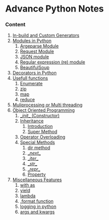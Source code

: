 # Advance Python Notes

### Content 

1. [In-build and Custom Generators](./generator.md)
2. [Modules in Python]()
    1. [Argeparse Module](./argparse.md)
    2. [Request Module](./Request_Module.md)
    3. [JSON module](./JSON.md)
    4. [Regular expression (re) module](./RE.md)
    5. [BeautifulSoup](./Beautiful_Soup.md)
3. [Decorators in Python]()
5. [Usefull functions]()
    1. [Enumerate]()
    2. [zip]()
    3. [map]()
    4. [reduce]()
6. [Muliprocessing or Multi threading]()
7. [Object Oriented Programming]()
    1. [ \__init__ (Constructor) ]()
    2. [Inheritance]()
        1. [Introduction]()
        2. [Super Method]()
    3. [Operator Overloading]()
    4. [Special Methods]()
        1. [dir method]()
        2. [\__next__]()
        3. [\__iter__]()
        4. [\__str__]()
        5. [\__repr__]()
		6. [Property]()
8. [Miscellaneous Features]()
    1. [with as](./With_As.md)
    2. [yield](./Yield.md)
    3. [lambda](./Lambda.md)
    4. [.format function](./Format_Function.md)
    5. [ logging in python](./Logging.md)
    6. [args and kwargs](./Args.md)
